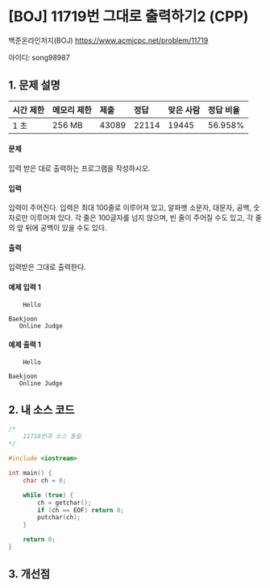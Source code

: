 # [BOJ] 11719번 그대로 출력하기2 (CPP)

백준온라인저지(BOJ) https://www.acmicpc.net/problem/11719

아이디: song98987



## 1. 문제 설명

| 시간 제한 | 메모리 제한 | 제출  | 정답  | 맞은 사람 | 정답 비율 |
| :-------- | :---------- | :---- | :---- | :-------- | :-------- |
| 1 초      | 256 MB      | 43089 | 22114 | 19445     | 56.958%   |

#### 문제

입력 받은 대로 출력하는 프로그램을 작성하시오.

#### 입력

입력이 주어진다. 입력은 최대 100줄로 이루어져 있고, 알파벳 소문자, 대문자, 공백, 숫자로만 이루어져 있다. 각 줄은 100글자를 넘지 않으며, 빈 줄이 주어질 수도 있고, 각 줄의 앞 뒤에 공백이 있을 수도 있다.

#### 출력

입력받은 그대로 출력한다.



#### 예제 입력 1

```
    Hello

Baekjoon     
   Online Judge    
```

#### 예제 출력 1

```
    Hello

Baekjoon     
   Online Judge    
```



## 2. 내 소스 코드

```C++
/*
	11718번과 소스 동일
*/

#include <iostream>

int main() {
	char ch = 0;

	while (true) {
		ch = getchar();
		if (ch == EOF) return 0;
		putchar(ch);
	}

	return 0;
}

```



## 3. 개선점

